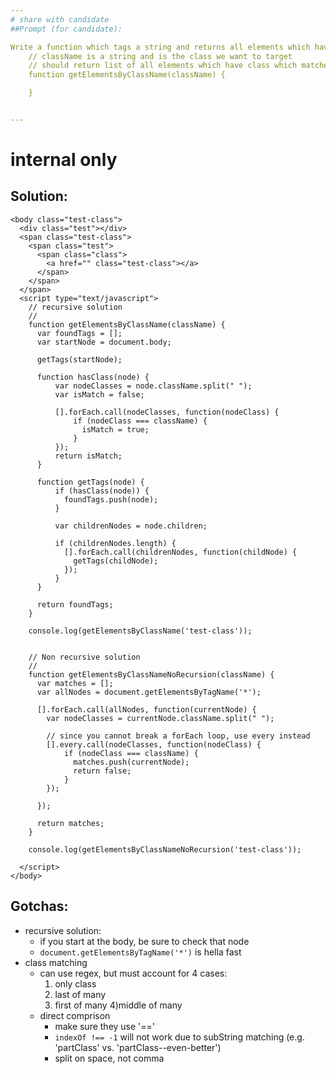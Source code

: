 ```yaml
---
# share with candidate
##Prompt (for candidate):

Write a function which tags a string and returns all elements which have a class which matches the string.
    // className is a string and is the class we want to target
    // should return list of all elements which have class which matches className
    function getElementsByClassName(className) {

    }


---
```


# internal only

## Solution:
    <body class="test-class">
      <div class="test"></div>
      <span class="test-class">
        <span class="test">
          <span class="class">
            <a href="" class="test-class"></a>
          </span>
        </span>
      </span>
      <script type="text/javascript">
        // recursive solution
        //
        function getElementsByClassName(className) {
          var foundTags = [];
          var startNode = document.body;

          getTags(startNode);

          function hasClass(node) {
              var nodeClasses = node.className.split(" ");
              var isMatch = false;

              [].forEach.call(nodeClasses, function(nodeClass) {
                  if (nodeClass === className) {
                    isMatch = true;
                  }
              });
              return isMatch;
          }

          function getTags(node) {
              if (hasClass(node)) {
                foundTags.push(node);
              }

              var childrenNodes = node.children;

              if (childrenNodes.length) {
                [].forEach.call(childrenNodes, function(childNode) {
                  getTags(childNode);
                });
              }
          }

          return foundTags;
        }

        console.log(getElementsByClassName('test-class'));


        // Non recursive solution
        //
        function getElementsByClassNameNoRecursion(className) {
          var matches = [];
          var allNodes = document.getElementsByTagName('*');

          [].forEach.call(allNodes, function(currentNode) {
            var nodeClasses = currentNode.className.split(" ");

            // since you cannot break a forEach loop, use every instead
            [].every.call(nodeClasses, function(nodeClass) {
                if (nodeClass === className) {
                  matches.push(currentNode);
                  return false;
                }
            });

          });

          return matches;
        }

        console.log(getElementsByClassNameNoRecursion('test-class'));

      </script>
    </body>



## Gotchas:
- recursive solution:
  - if you start at the body, be sure to check that node
  - `document.getElementsByTagName('*')` is hella fast
- class matching
  - can use regex, but must account for 4 cases:
    1) only class
    2) last of many
    3) first of many
    4)middle of many
  - direct comprison
    - make sure they use '=='
    - `indexOf !== -1` will not work due to subString matching (e.g. 'partClass' vs. 'partClass--even-better')
    - split on space, not comma
